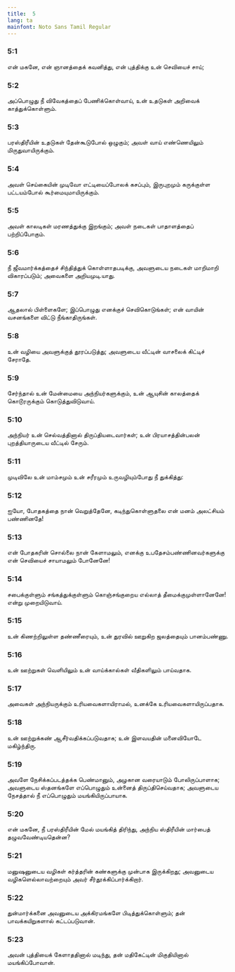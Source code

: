 ```yaml
---
title:  5
lang: ta
mainfont: Noto Sans Tamil Regular
---
```


###  5:1

என் மகனே, என் ஞானத்தைக் கவனித்து, என் புத்திக்கு உன் செவியைச் சாய்;

###  5:2

அப்பொழுது நீ விவேகத்தைப் பேணிக்கொள்வாய், உன் உதடுகள் அறிவைக் காத்துக்கொள்ளும்.

###  5:3

பரஸ்திரீயின் உதடுகள் தேன்கூடுபோல் ஒழுகும்; அவள் வாய் எண்ணெயிலும் மிருதுவாயிருக்கும்.

###  5:4

அவள் செய்கையின் முடிவோ எட்டியைப்போலக் கசப்பும், இருபுறமும் கருக்குள்ள பட்டயம்போல் கூர்மையுமாயிருக்கும்.

###  5:5

அவள் காலடிகள் மரணத்துக்கு இறங்கும்; அவள் நடைகள் பாதாளத்தைப் பற்றிப்போகும்.

###  5:6

நீ ஜீவமார்க்கத்தைச் சிந்தித்துக் கொள்ளாதபடிக்கு, அவளுடைய நடைகள் மாறிமாறி விகாரப்படும்; அவைகளை அறியமுடி.யாது.

###  5:7

ஆதலால் பிள்ளைகளே; இப்பொழுது எனக்குச் செவிகொடுங்கள்; என் வாயின் வசனங்களை விட்டு நீங்காதிருங்கள்.

###  5:8

உன் வழியை அவளுக்குத் தூரப்படுத்து; அவளுடைய வீட்டின் வாசலைக் கிட்டிச் சேராதே.

###  5:9

சேர்ந்தால் உன் மேன்மையை அந்நியர்களுக்கும், உன் ஆயுசின் காலத்தைக் கொடூரருக்கும் கொடுத்துவிடுவாய்.

###  5:10

அந்நியர் உன் செல்வத்தினால் திருப்தியடைவார்கள்; உன் பிரயாசத்தின்பலன் புறத்தியாருடைய வீட்டில் சேரும்.

###  5:11

முடிவிலே உன் மாம்சமும் உன் சரீரமும் உருவழியும்போது நீ துக்கித்து:

###  5:12

ஐயோ, போதகத்தை நான் வெறுத்தேனே, கடிந்துகொள்ளுதலை என் மனம் அலட்சியம் பண்ணினதே!

###  5:13

என் போதகரின் சொல்லை நான் கேளாமலும், எனக்கு உபதேசம்பண்ணினவர்களுக்கு என் செவியைச் சாயாமலும் போனேனே!

###  5:14

சபைக்குள்ளும் சங்கத்துக்குள்ளும் கொஞ்சங்குறைய எல்லாத் தீமைக்குமுள்ளானேனே! என்று முறையிடுவாய்.

###  5:15

உன் கிணற்றிலுள்ள தண்ணீரையும், உன் துரவில் ஊறுகிற ஜலத்தையும் பானம்பண்ணு.

###  5:16

உன் ஊற்றுகள் வெளியிலும் உன் வாய்க்கால்கள் வீதிகளிலும் பாய்வதாக.

###  5:17

அவைகள் அந்நியருக்கும் உரியவைகளாயிராமல், உனக்கே உரியவைகளாயிருப்பதாக.

###  5:18

உன் ஊற்றுக்கண் ஆசீர்வதிக்கப்படுவதாக; உன் இளவயதின் மனைவியோடே மகிழ்ந்திரு.

###  5:19

அவளே நேசிக்கப்படத்தக்க பெண்மானும், அழகான வரையாடும் போலிருப்பாளாக; அவளுடைய ஸ்தனங்களே எப்பொழுதும் உன்னைத் திருப்திசெய்வதாக; அவளுடைய நேசத்தால் நீ எப்பொழுதும் மயங்கியிருப்பாயாக.

###  5:20

என் மகனே, நீ பரஸ்திரீயின் மேல் மயங்கித் திரிந்து, அந்நிய ஸ்திரீயின் மார்பைத் தழுவவேண்டியதென்ன?

###  5:21

மனுஷனுடைய வழிகள் கர்த்தரின் கண்களுக்கு முன்பாக இருக்கிறது; அவனுடைய வழிகளெல்லாவற்றையும் அவர் சீர்தூக்கிப்பார்க்கிறார்.

###  5:22

துன்மார்க்கனை அவனுடைய அக்கிரமங்களே பிடித்துக்கொள்ளும்; தன் பாவக்கயிறுகளால் கட்டப்படுவான்.

###  5:23

அவன் புத்தியைக் கேளாததினால் மடிந்து, தன் மதிகேட்டின் மிகுதியினால் மயங்கிப்போவான்.

